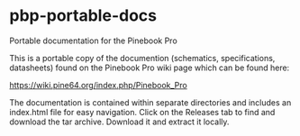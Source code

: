# pbp-portable-docs
Portable documentation for the Pinebook Pro

This is a portable copy of the documention (schematics, specifications, datasheets) found on the Pinebook Pro wiki page which can be found here:

https://wiki.pine64.org/index.php/Pinebook_Pro

The documentation is contained within separate directories and includes an index.html file for easy navigation. Click on the Releases tab to find and download the tar archive. Download it and extract it locally.
